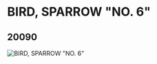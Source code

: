 # BIRD, SPARROW "NO. 6"
## 20090
![BIRD, SPARROW "NO. 6"](https://lc-www-live-s.legocdn.com/media/bricks/5/2/6103256.jpg)